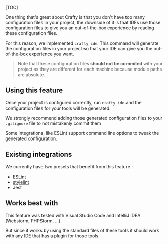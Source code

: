 [TOC]

One thing that's great about Crafty is that you don't have too many configuration files in your project, 
the downside of it is that IDEs use those configuration files to give you an out-of-the-box experience by reading these configuration files.

For this reason, we implemented `crafty ide`. This command will generate the configuration files in your project so that your IDE can give you the out-of-the-box experience you want.

> Note that these configuration files __should not be commited__ with your project as they are different for each machine because module paths are absolute.

## Using this feature

Once your project is configured correctly, run `crafty ide` and the configuration files for your tools will be generated.

We strongly recommend adding those generated configuration files to your `.gitignore` file to not mistakenly commit them

Some integrations, like ESLint support command line options to tweak the generated configuration.

## Existing integrations

We currently have two presets that benefit from this feature :

- [ESLint](./05_Packages/05_crafty-preset-babel/ESLint_IDE_Integration.md)
- [stylelint](./05_Packages/05_crafty-preset-postcss/Stylelint_IDE_Integration.md)
- Jest

## Works best with

This feature was tested with Visual Studio Code and IntelliJ IDEA (Webstorm, PHPStorm, ...).

But since it works by using the standard files of these tools it should work with any IDE that has a plugin for those tools.
